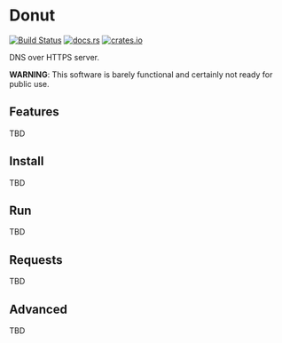 # Donut

[![Build Status](https://travis-ci.org/tshlabs/donut.svg?branch=master)](https://travis-ci.org/tshlabs/donut)
[![docs.rs](https://docs.rs/donut/badge.svg)](https://docs.rs/donut/)
[![crates.io](https://img.shields.io/crates/v/donut.svg)](https://crates.io/crates/donut/)

DNS over HTTPS server.

**WARNING**: This software is barely functional and certainly not ready for public use.

## Features

TBD

## Install

TBD

## Run

TBD

## Requests

TBD

## Advanced

TBD

